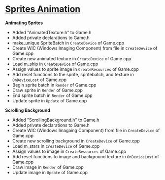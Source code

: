 # [Sprites Animation](https://github.com/Microsoft/DirectXTK/wiki/More-tricks-with-sprites)
**Animating Sprites**
- Added "AnimatedTexture.h" to Game.h
- Added private declarations to Game.h
- make_unique SpriteBatch in `CreateDevice` of Game.cpp
- Create WIC (Windows Imaging Component) from file in `CreateDevice` of Game.cpp
- Create new animated texture in `CreateDevice` of Game.cpp
- Load m_ship in `CreateDevice` of Game.cpp
- Assign values to sprite image in `CreateResources` of Game.cpp
- Add reset functions to the sprite, spritebatch, and texture in `OnDeviceLost` of Game.cpp
- Begin sprite batch in `Render` of Game.cpp
- Draw sprite in `Render` of Game.cpp
- End sprite batch in `Render` of Game.cpp
- Update sprite in `Update` of Game.cpp

**Scrolling Background**
- Added "ScrollingBackground.h" to Game.h
- Added private declarations to Game.h
- Create WIC (Windows Imagaing Component) from file in `CreateDevice` of Game.cpp
- Create new scrolling background in `CreateDevice` of Game.cpp
- Load m_stars in `CreateDevice` of Game.cpp
- Assign values to image in `CreateResources` of Game.cpp
- Add reset functions to image and background texture in `OnDeviceLost` of Game.cpp
- Draw image in `Render` of Game.cpp
- Update image in `Update` of Game.cpp